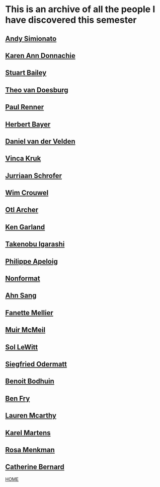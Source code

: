 # This is an archive of all the people I have discovered this semester

## [Andy Simionato](http://www.andysimionato.com/)
## [Karen Ann Donnachie](http://www.karenanndonnachie.com/)
## [Stuart Bailey](https://en.wikipedia.org/wiki/Stuart_Bertolotti-Bailey)
## [Theo van Doesburg](https://en.wikipedia.org/wiki/Theo_van_Doesburg)
## [Paul Renner](https://people.ku.edu/~delange/paulrenner.html)
## [Herbert Bayer](https://www.moma.org/artists/399)
## [Daniel van der Velden](https://www.moma.org/artists/73633)
## [Vinca Kruk](https://parsejournal.com/authors/vinca-kruk/#:~:text=Vinca%20Kruk%20is%20an%20artist,and%20politics%20after%20the%20internet.)
## [Jurriaan Schrofer](http://luc.devroye.org/fonts-52102.html)
## [Wim Crouwel](http://www.designculture.it/interview/wim-crouwel.html)
## [Otl Archer](https://www.famousgraphicdesigners.org/otl-aicher)
## [Ken Garland](https://www.theguardian.com/artanddesign/2020/sep/07/ken-garland-graphic-designer-cnd-manifesto-hollywood)
## [Takenobu Igarashi](http://www.takenobuigarashi.jp/en/)
## [Philippe Apeloig](http://ideasondesign.net/speakers/speakers/philippe-apeloig/)
## [Nonformat](http://non-format.com/)
## [Ahn Sang](http://ideasondesign.net/speakers/speakers/ahn-sang-soo/)
## [Fanette Mellier](https://fanettemellier.com/en/)
## [Muir McMeil](https://muirmcneil.com/)
## [Sol LeWitt](http://www.artnet.com/artists/sol-lewitt/)
## [Siegfried Odermatt](https://a-g-i.org/user/siegfriedodermatt/#:~:text=Siegfried%20Odermatt%2C%20Switzerland%20(1974)&text=%2C%20Switzerland%20(1974)-,Odermatt%20calls%20himself%20a%20self%2Dtaught%20graphic%20designer%2C%20although%20he,a%20studio%20with%20Rosmarie%20Tissi.)
## [Benoit Bodhuin](https://www.bb-bureau.fr/)
## [Ben Fry](https://benfry.com/) 
## [Lauren Mcarthy](https://lauren-mccarthy.com/)
## [Karel Martens](https://www.artsy.net/artist/karel-martens)
## [Rosa Menkman](http://rosa-menkman.blogspot.com/)
## [Catherine Bernard](https://katherinebernard.com/)

[HOME](https://hamishpayne.github.io/CODE-WORDS/)
